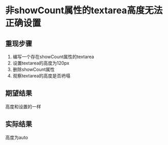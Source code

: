 # 非showCount属性的textarea高度无法正确设置

## 重现步骤

1. 编写一个存在showCount属性的textarea
2. 设置textarea的高度为120px
3. 删除showCount属性
4. 观察textarea的高度是否坍塌

## 期望结果

高度和设置的一样

## 实际结果

高度为auto
